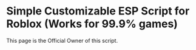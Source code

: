 # Simple Customizable ESP Script for Roblox (Works for 99.9% games)
This page is the Official Owner of this script.
